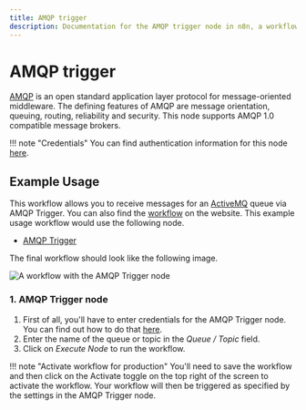 ```yaml
---
title: AMQP trigger
description: Documentation for the AMQP trigger node in n8n, a workflow automation platform. Includes details of operations and configuration, and links to examples and credentials information.
---
```


# AMQP trigger

[AMQP](https://www.amqp.org/) is an open standard application layer protocol for message-oriented middleware. The defining features of AMQP are message orientation, queuing, routing, reliability and security. This node supports AMQP 1.0 compatible message brokers.

!!! note "Credentials"
    You can find authentication information for this node [here](/integrations/builtin/credentials/amqp/).



## Example Usage

This workflow allows you to receive messages for an [ActiveMQ](https://activemq.apache.org/) queue via AMQP Trigger. You can also find the [workflow](https://n8n.io/workflows/513) on the website. This example usage workflow would use the following node.

- [AMQP Trigger]()

The final workflow should look like the following image.

![A workflow with the AMQP Trigger node](/_images/integrations/builtin/trigger-nodes/amqptrigger/workflow.png)


### 1. AMQP Trigger node

1. First of all, you'll have to enter credentials for the AMQP Trigger node. You can find out how to do that [here](/integrations/builtin/credentials/amqp/).
2. Enter the name of the queue or topic in the *Queue / Topic* field.
3. Click on *Execute Node* to run the workflow.

!!! note "Activate workflow for production"
    You'll need to save the workflow and then click on the Activate toggle on the top right of the screen to activate the workflow. Your workflow will then be triggered as specified by the settings in the AMQP Trigger node.






